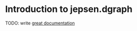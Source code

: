 # Introduction to jepsen.dgraph

TODO: write [great documentation](http://jacobian.org/writing/what-to-write/)

